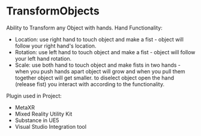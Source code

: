 # TransformObjects
Ability to Transform any Object with hands.
Hand Functionality:
- Location: use right hand to touch object and make a fist - object will follow your right hand's location.
- Rotation: use left hand to touch object and make a fist - object will follow your left hand rotation.
- Scale: use both hand to touch object and make fists in two hands - when you push hands apart object will grow and when you pull them together object will get smaller.
to diselect object open the hand (release fist) you interact with according to the functionality.

Plugin used in Project:
- MetaXR
- Mixed Reality Utility Kit
- Substance in UE5
- Visual Studio Integration tool 
